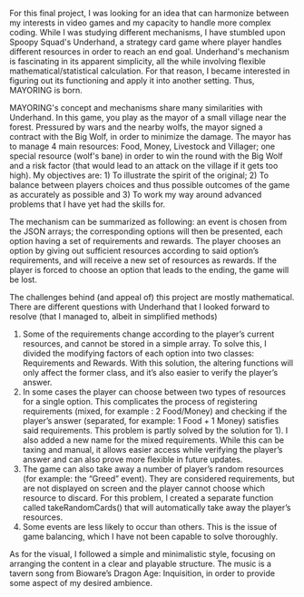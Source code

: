For this final project, I was looking for an idea that can harmonize between my interests in video games and my capacity to handle more complex coding. While I was studying different mechanisms, I have stumbled upon Spoopy Squad's Underhand, a strategy card game where player handles different resources in order to reach an end goal. Underhand's mechanism is fascinating in its apparent simplicity, all the while involving flexible mathematical/statistical calculation. For that reason, I became interested in figuring out its functioning and apply it into another setting. Thus, MAYORING is born.

MAYORING's concept and mechanisms share many similarities with Underhand. In this game, you play as the mayor of a small village near the forest. Pressured by wars and the nearby wolfs, the mayor signed a contract with the Big Wolf, in order to minimize the damage. The mayor has to manage 4 main resources: Food, Money, Livestock and Villager; one special resource (wolf's bane) in order to win the round with the Big Wolf and a risk factor (that would lead to an attack on the village if it gets too high). My objectives are: 1) To illustrate the spirit of the original; 2) To balance between players choices and thus possible outcomes of the game as accurately as possible and 3) To work my way around advanced problems that I have yet had the skills for.

The mechanism can be summarized as following: an event is chosen from the JSON arrays; the corresponding options will then be presented, each option having a set of requirements and rewards. The player chooses an option by giving out sufficient resources according to said option’s requirements, and will receive a new set of resources as rewards. If the player is forced to choose an option that leads to the ending, the game will be lost.

The challenges behind (and appeal of) this project are mostly mathematical. There are different questions with Underhand that I looked forward to resolve (that I managed to, albeit in simplified methods)
  1.	Some of the requirements change according to the player’s current resources, and cannot be stored in a simple array. To solve this, I divided the modifying factors of each option into two classes: Requirements and Rewards. With this solution, the altering functions will only affect the former class, and it’s also easier to verify the player’s answer.
  2.	In some cases the player can choose between two types of resources for a single option. This complicates the process of registering requirements (mixed, for example : 2 Food/Money) and checking if the player’s answer (separated, for example: 1 Food + 1 Money) satisfies said requirements. This problem is partly solved by the solution for 1). I also added a new name for the mixed requirements. While this can be taxing and manual, it allows easier access while verifying the player’s answer and can also prove more flexible in future updates.
  3.	The game can also take away a number of player’s random resources (for example: the “Greed” event). They are considered requirements, but are not displayed on screen and the player cannot choose which resource to discard. For this problem, I created a separate function called takeRandomCards() that will automatically take away the player’s resources.
  4.	Some events are less likely to occur than others. This is the issue of game balancing, which I have not been capable to solve thoroughly.

As for the visual, I followed a simple and minimalistic style, focusing on arranging the content in a clear and playable structure. The music is a tavern song from Bioware’s Dragon Age: Inquisition, in order to provide some aspect of my desired ambience.
